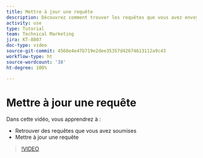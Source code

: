 ```yaml
---
title: Mettre à jour une requête
description: Découvrez comment trouver les requêtes que vous avez envoyées et comment les mettre à jour.
activity: use
type: Tutorial
team: Technical Marketing
jira: KT-8807
doc-type: video
source-git-commit: 4568e4e47b719e2dee35357d42674613112a9c43
workflow-type: ht
source-wordcount: '38'
ht-degree: 100%

---
```


# Mettre à jour une requête

Dans cette vidéo, vous apprendrez à :

* Retrouver des requêtes que vous avez soumises
* Mettre à jour une requête

>[!VIDEO](https://video.tv.adobe.com/v/3422298/?quality=12&learn=on&enablevpops&captions=fre_fr)

<!--
Guide
Update a work request
-->